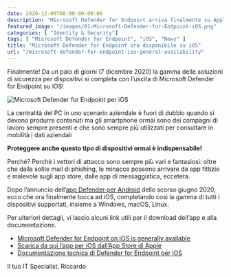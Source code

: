 ```yaml
---
date: 2020-12-09T08:00:00-00:00
description: "Microsoft Defender for Endpoint arriva finalmente su Apple iOS e completa la gamma di soluzion di sicurezza Microsoft per i dispositivi."
featured_image: "/images/01-Microsoft-Defender-for-Endpoint-iOS.png"
categories: [ "Identity & Security"]
tags: [ "Microsoft Defender for Endpoint", "iOS", "News" ]
title: "Microsoft Defender for Endpoint ora disponibile su iOS"
url: "/microsoft-defender-for-endpoint-ios-general-availability"
---
```

Finalmente! Da un paio di giorni (7 dicembre 2020) la gamma delle soluzioni di sicurezza per dispositivi si completa con l’uscita di Microsoft Defender for Endpoint su iOS!

![Microsoft Defender for Endpoint per iOS](/images/01-Microsoft-Defender-for-Endpoint-iOS.png)

La centralità del PC in uno scenario aziendale è fuori di dubbio quando si devono produrre contenuti ma gli smartphone ormai sono dei compagni di lavoro sempre presenti e che sono sempre più utilizzati per consultare in mobilità i dati aziendali

**Proteggere anche questo tipo di dispositivi ormai è indispensabile!**

Perché? Perchè i vettori di attacco sono sempre più vari e fantasiosi: oltre che dalla solite mail di phishing, le minacce possono arrivare da app fittizie e malevole sugli app store, dalle app di messaggistica, eccetera.

Dopo l’annuncio dell’[app Defender per Android](https://techcommunity.microsoft.com/t5/microsoft-defender-for-endpoint/announcing-microsoft-defender-atp-for-android/ba-p/1480787) dello scorso giugno 2020, ecco che ora finalmente tocca ad iOS, completando così la gamma di tutti i dispositivi supportati, insieme a Windows, macOS, Linux.

Per ulteriori dettagli, vi lascio alcuni link utili per il download dell’app e alla documentazione.
- [Microsoft Defender for Endpoint on iOS is generally available](https://techcommunity.microsoft.com/t5/microsoft-defender-for-endpoint/microsoft-defender-for-endpoint-on-ios-is-generally-available/ba-p/1962420)
- [Scarica da qui l’app per iOS dall’App Store di Apple](https://apps.apple.com/us/app/microsoft-defender-atp/id1526737990)
- [Documentazione tecnica di Defender for Endpoint per iOS](https://docs.microsoft.com/en-us/windows/security/threat-protection/microsoft-defender-atp/microsoft-defender-atp-ios)

Il tuo IT Specialist, Riccardo